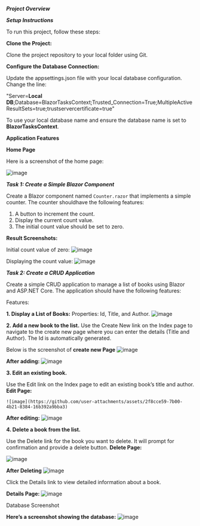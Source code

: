 ***Project Overview***

***Setup Instructions***

To run this project, follow these steps:

**Clone the Project:**

Clone the project repository to your local folder using Git.

**Configure the Database Connection:**

Update the appsettings.json file with your local database configuration. Change the line:

"Server=**Local DB**;Database=BlazorTasksContext;Trusted_Connection=True;MultipleActiveResultSets=true;trustservercertificate=true"

To use your local database name and ensure the database name is set to **BlazorTasksContext**.

**Application Features**

**Home Page**

Here is a screenshot of the home page:

![image](https://github.com/user-attachments/assets/d414f83a-e38e-4bf1-a551-241dc77f6798)


***Task 1: Create a Simple Blazor Component***

Create a Blazor component named `Counter.razor` that implements a simple counter. The counter shouldhave the following features:

1. A button to increment the count.
2. Display the current count value.
3. The initial count value should be set to zero.

**Result Screenshots:**

Initial count value of zero:
![image](https://github.com/user-attachments/assets/4aa01931-7420-4059-9b2b-703edf41a8cc)

Displaying the count value:
![image](https://github.com/user-attachments/assets/9a217e37-e500-4d4a-9fcd-2f8248d89491)

***Task 2: Create a CRUD Application***

Create a simple CRUD application to manage a list of books using Blazor and ASP.NET Core. The application should have the following features:

Features:

****1. Display a List of Books:****
Properties: Id, Title, and Author.
   ![image](https://github.com/user-attachments/assets/8fe04aa4-38a9-4e9d-8c84-d6fca4a2559a)

****2. Add a new book to the list.****
  Use the Create New link on the Index page to navigate to the create new page where you can enter the details (Title and Author). The Id is automatically generated.
  
  Below is the screenshot of **create new Page**
    ![image](https://github.com/user-attachments/assets/c815db36-5d83-4b43-8316-e402668a1841)


   **After adding:**
  ![image](https://github.com/user-attachments/assets/28587b2b-2172-42eb-93b9-ce54edc9c4e1)

****3. Edit an existing book.****

   Use the Edit link on the Index page to edit an existing book’s title and author.
   **Edit Page:**

    ![image](https://github.com/user-attachments/assets/2f8cce59-7b00-4b21-8384-16b392a9bba3)

   **After editing:**
   ![image](https://github.com/user-attachments/assets/a717fe10-2b27-45f5-b7dc-8e36be9fe8b7)


   
****4. Delete a book from the list.****

   Use the Delete link for the book you want to delete. It will prompt for confirmation and provide a delete button.
   **Delete Page:**

  ![image](https://github.com/user-attachments/assets/062555a0-7c96-465e-b8b8-cb61565d5050)

  **After Deleting**
![image](https://github.com/user-attachments/assets/5f6cdad4-d7f1-4763-b3a0-69fd72d0cb73)

Click the Details link to view detailed information about a book.

**Details Page:**
![image](https://github.com/user-attachments/assets/edd64d65-6de4-4442-ba28-9d02f33cdb8d)


Database Screenshot

**Here’s a screenshot showing the database:**
![image](https://github.com/user-attachments/assets/b479bb3d-86dd-4588-a72e-3703d31c5cab)






